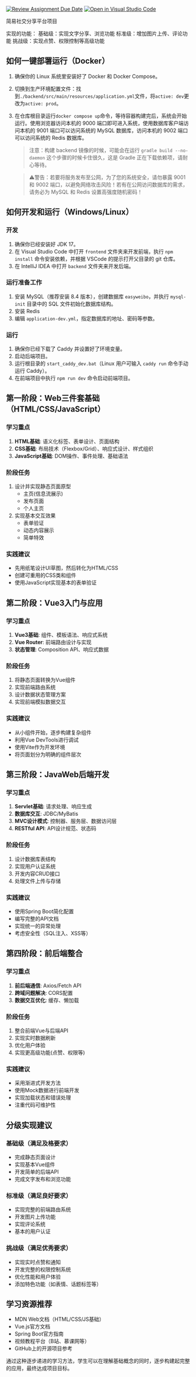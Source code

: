 [![Review Assignment Due Date](https://classroom.github.com/assets/deadline-readme-button-22041afd0340ce965d47ae6ef1cefeee28c7c493a6346c4f15d667ab976d596c.svg)](https://classroom.github.com/a/16JY11ZU)
[![Open in Visual Studio Code](https://classroom.github.com/assets/open-in-vscode-2e0aaae1b6195c2367325f4f02e2d04e9abb55f0b24a779b69b11b9e10269abc.svg)](https://classroom.github.com/online_ide?assignment_repo_id=18741859&assignment_repo_type=AssignmentRepo)

简易社交分享平台项目

实现的功能：
基础级：实现文字分享、浏览功能
标准级：增加图片上传、评论功能
挑战级：实现点赞、权限控制等高级功能

## 如何一键部署运行（Docker）

1. 确保你的 Linux 系统里安装好了 Docker 和 Docker Compose。
1. 切换到生产环境配置文件：找到`./backend/src/main/resources/application.yml`文件，将`active: dev`更改为`active: prod`。
2. 在仓库根目录运行`docker compose up`命令，等待容器构建完后，系统会开始运行。使用浏览器访问本机的 9000 端口即可进入系统，使用数据库客户端访问本机的 9001 端口可以访问系统的 MySQL 数据库，访问本机的 9002 端口可以访问系统的 Redis 数据库。

   > 注意：构建 backend 镜像的时候，可能会在运行 `gradle build --no-daemon` 这个步骤的时候卡住很久，这是 Gradle 正在下载依赖项，请耐心等待。

   > ⚠️警告：若要将服务发布至公网，为了您的系统安全，请勿暴露 9001 和 9002 端口，以避免网络攻击风险！若有在公网访问数据库的需求，请务必为 MySQL 和 Redis 设置高强度随机密码！

## 如何开发和运行（Windows/Linux）

### 开发

1. 确保你已经安装好 JDK 17。
2. 在 Visual Studio Code 中打开 `frontend` 文件夹来开发前端，执行 `npm install` 命令安装依赖，并根据 VSCode 的提示打开父目录的 git 仓库。
3. 在 IntelliJ IDEA 中打开 `backend` 文件夹来开发后端。

### 运行准备工作

1. 安装 MySQL（推荐安装 8.4 版本），创建数据库 `easyweibo`，并执行 `mysql-init` 目录中的 SQL 文件初始化数据库结构。
2. 安装 Redis
3. 编辑 `application-dev.yml`，指定数据库的地址、密码等参数。

### 运行

1. 确保你已经下载了 Caddy 并设置好了环境变量。
2. 启动后端项目。
3. 运行根目录的 `start_caddy_dev.bat`（Linux 用户可输入 `caddy run` 命令手动运行 Caddy）。
4. 在前端项目中执行 `npm run dev` 命令启动前端项目。

## 第一阶段：Web三件套基础（HTML/CSS/JavaScript）

### 学习重点
1. **HTML基础**: 语义化标签、表单设计、页面结构
2. **CSS基础**: 布局技术（Flexbox/Grid）、响应式设计、样式组织
3. **JavaScript基础**: DOM操作、事件处理、基础语法

### 阶段任务
1. 设计并实现静态页面原型
   - 主页(信息流展示)
   - 发布页面
   - 个人主页
2. 实现基本交互效果
   - 表单验证
   - 动态内容展示
   - 简单特效

### 实践建议
- 先用纸笔设计UI草图，然后转化为HTML/CSS
- 创建可重用的CSS类和组件
- 使用JavaScript实现基本的表单验证

## 第二阶段：Vue3入门与应用

### 学习重点
1. **Vue3基础**: 组件、模板语法、响应式系统
2. **Vue Router**: 前端路由设计与实现
3. **状态管理**: Composition API、响应式数据

### 阶段任务
1. 将静态页面转换为Vue组件
2. 实现前端路由系统
3. 设计数据状态管理方案
4. 实现前端模拟数据交互

### 实践建议
- 从小组件开始，逐步构建复杂组件
- 利用Vue DevTools进行调试
- 使用Vite作为开发环境
- 将页面划分为明确的组件层次

## 第三阶段：JavaWeb后端开发

### 学习重点
1. **Servlet基础**: 请求处理、响应生成
2. **数据库交互**: JDBC/MyBatis
3. **MVC设计模式**: 控制器、服务层、数据访问层
4. **RESTful API**: API设计规范、状态码

### 阶段任务
1. 设计数据库表结构
2. 实现用户认证系统
3. 开发内容CRUD接口
4. 处理文件上传与存储

### 实践建议
- 使用Spring Boot简化配置
- 编写完整的API文档
- 实现统一的异常处理
- 考虑安全性（SQL注入、XSS等）

## 第四阶段：前后端整合

### 学习重点
1. **前后端通信**: Axios/Fetch API
2. **跨域问题解决**: CORS配置
3. **数据交互优化**: 缓存、懒加载

### 阶段任务
1. 整合前端Vue与后端API
2. 实现实时数据刷新
3. 优化用户体验
4. 实现更高级功能(点赞、权限等)

### 实践建议
- 采用渐进式开发方法
- 使用Mock数据进行前端开发
- 实现加载状态和错误处理
- 注重代码可维护性

## 分级实现建议

### 基础级（满足及格要求）
- 完成静态页面设计
- 实现基本Vue组件
- 开发简单的后端API
- 完成文字发布和浏览功能

### 标准级（满足良好要求）
- 实现完整的前端路由系统
- 开发图片上传功能
- 实现评论系统
- 基本的用户认证

### 挑战级（满足优秀要求）
- 实现实时点赞和通知
- 开发完整的权限控制系统
- 优化性能和用户体验
- 添加特色功能（如表情、话题标签等）

## 学习资源推荐
- MDN Web文档（HTML/CSS/JS基础）
- Vue.js官方文档
- Spring Boot官方指南
- 视频教程平台（B站、慕课网等）
- GitHub上的开源项目参考

通过这种逐步递进的学习方法，学生可以在理解基础概念的同时，逐步构建起完整的应用，最终达成项目目标。
